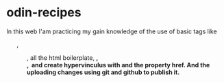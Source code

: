# odin-recipes
In this web I'am practicing my gain knowledge of the use of basic tags like <ul>,<ol>, all the html boilerplate, <b>, <br>, <img> and create hypervinculus with <a> and the property href. And the uploading changes using git and github to publish it.